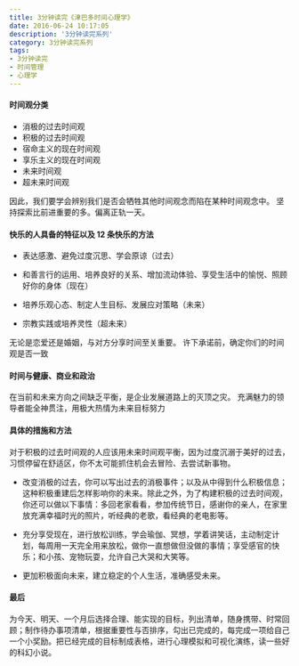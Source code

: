 ```yaml
---
title: 3分钟读完《津巴多时间心理学》
date: 2016-06-24 10:17:05
description: '3分钟读完系列'
category: 3分钟读完系列
tags: 
- 3分钟读完 
- 时间管理
- 心理学
---
```


#### 时间观分类
- 消极的过去时间观
- 积极的过去时间观
- 宿命主义的现在时间观
- 享乐主义的现在时间观
- 未来时间观
- 超未来时间观

因此，我们要学会辨别我们是否会牺牲其他时间观念而陷在某种时间观念中。
坚持探索比前进重要的多。偏离正轨一天。

#### 快乐的人具备的特征以及 12 条快乐的方法
- 表达感激、避免过度沉思、学会原谅（过去）


- 和善言行的运用、培养良好的关系、增加流动体验、享受生活中的愉悦、照顾好你的身体（现在）
- 培养乐观心态、制定人生目标、发展应对策略（未来）
- 宗教实践或培养灵性（超未来）

无论是恋爱还是婚姻，与对方分享时间至关重要。
许下承诺前，确定你们的时间观是否一致

#### 时间与健康、商业和政治
在当前和未来方向之间缺乏平衡，是企业发展道路上的灭顶之灾。
充满魅力的领导者能全神贯注，用极大热情为未来目标努力

#### 具体的措施和方法

对于积极的过去时间观的人应该用未来时间观平衡，因为过度沉溺于美好的过去，习惯停留在舒适区，你不太可能抓住机会去冒险、去尝试新事物。
- 改变消极的过去，你可以写出过去的消极事件；以及从中得到什么积极信息；这种积极重建后怎样影响你的未来。除此之外，为了构建积极的过去时间观，你还可以做以下事情：多回老家看看，参加传统节日，感谢你的亲人，在家里放充满幸福时光的照片，听经典的老歌，看经典的老电影等。


- 充分享受现在，进行放松训练，学会瑜伽、冥想，学着讲笑话，主动制定计划，每周用一天完全用来放松，做你一直想做但没做的事情；享受感官的快乐；和小孩、宠物玩耍，允许自己大哭和大笑等。
- 更加积极面向未来，建立稳定的个人生活，准确感受未来。

#### 最后
为今天、明天、一个月后选择合理、能实现的目标，列出清单，随身携带、时常回顾；制作待办事项清单，根据重要性与否排序，勾出已完成的，每完成一项给自己一个小奖励。把已经完成的目标制成表格，进行心理模拟和可视化演练，读一些好的科幻小说。
